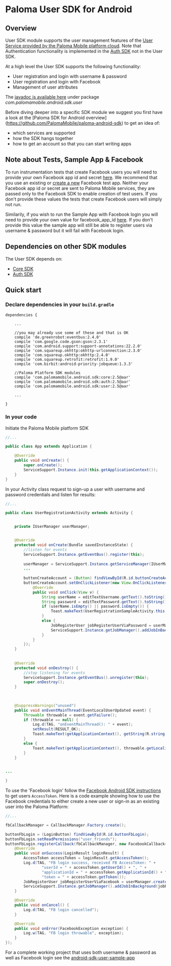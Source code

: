 # Paloma User SDK for Android

## Overview
User SDK module supports the user management features of the [User Service provided by the Paloma Mobile platform cloud](http://54.251.112.144/docs/user-service/index.html#_service_description). 
Note that Authentication functionality is implemented in the [Auth SDK](../palomamobile-android-sdk-auth)
not in the User SDK.

At a high level the User SDK supports the following functionality:

* User registration and login with username & password
* User registration and login with Facebook
* Management of user attributes

The [javadoc is available here](http://palomamobile.github.io/paloma-android-sdk/docs/index.html) under package _com.palomamobile.android.sdk.user_

Before diving deeper into a specific SDK module we suggest you first have a look at the [Paloma SDK for Android overview]
 (https://github.com/PalomaMobile/paloma-android-sdk) to get an idea of:

* which services are supported
* how the SDK hangs together
* how to get an account so that you can start writing apps

## Note about Tests, Sample App & Facebook
To run instrumentation tests that create Facebook users you will need to provide your own Facebook app id and secret [here](./android-sdk-user-library/src/androidTest/res/values/strings.xml).
We recommend that you use an existing or [create a new](https://developers.facebook.com/quickstarts/?platform=android) Facebook test app.
Neither your Facebook app id or secret are sent to Paloma Mobile services, they are passed only to the Facebook SDK to enable
creation of test users. If you don't provide these values the tests that create Facebook users will simply not run.

Similarily, if you wish to run the Sample App with Facebook login you will need to provide your own value 
for facebook_app_id [here](./android-sdk-user-sample-app/src/main/res/values/strings.xml). If you don't provide this 
value the sample app will still be able to register users via username & password but it will fail with Facebook login.  

## Dependencies on other SDK modules
The User SDK depends on:

* [Core SDK](../palomamobile-android-sdk-core)
* [Auth SDK](../palomamobile-android-sdk-auth)


## Quick start

### Declare dependencies in your `build.gradle`

    dependencies {
    
        ...

        //you may already use some of these and that is OK
        compile 'de.greenrobot:eventbus:2.4.0'
        compile 'com.google.code.gson:gson:2.3.1'
        compile 'com.android.support:support-annotations:22.2.0'
        compile 'com.squareup.okhttp:okhttp-urlconnection:2.3.0'
        compile 'com.squareup.okhttp:okhttp:2.4.0'
        compile 'com.squareup.retrofit:retrofit:1.9.0'
        compile 'com.birbit:android-priority-jobqueue:1.3.3'
    
        //Paloma Platform SDK modules
        compile 'com.palomamobile.android.sdk:core:2.5@aar'
        compile 'com.palomamobile.android.sdk:auth:2.5@aar'
        compile 'com.palomamobile.android.sdk:user:2.5@aar'
        
        ...
        
    }


### In your code

Initiate the Paloma Mobile platform SDK

``` java
//...

public class App extends Application {

    @Override
    public void onCreate() {
        super.onCreate();
        ServiceSupport.Instance.init(this.getApplicationContext());
    }
}

```

In your Activity class request to sign-up a user with username and password credentials and listen for results:

``` java
//...

public class UserRegistrationActivity extends Activity {


    private IUserManager userManager;


    @Override
    protected void onCreate(Bundle savedInstanceState) {
        //listen for events
        ServiceSupport.Instance.getEventBus().register(this);
        
        userManager = ServiceSupport.Instance.getServiceManager(IUserManager.class);
        ...
        
        buttonCreateAccount = (Button) findViewById(R.id.buttonCreateAccount);
        buttonCreateAccount.setOnClickListener(new View.OnClickListener() {
            @Override
            public void onClick(View v) {
                String userName = editTextUsername.getText().toString().trim();
                String password = editTextPassword.getText().toString().trim();
                if (userName.isEmpty() || password.isEmpty()) {
                    Toast.makeText(UserRegistrationSampleActivity.this, R.string.provide_credentials, Toast.LENGTH_LONG).show();
                }
                else {
                    JobRegisterUser jobRegisterUserViaPassword = userManager.createJobRegisterUserViaPassword(userName, password);
                    ServiceSupport.Instance.getJobManager().addJobInBackground(jobRegisterUserViaPassword);
                }
            }
        });
    }
    
    
    @Override
    protected void onDestroy() {
        //stop listening for events
        ServiceSupport.Instance.getEventBus().unregister(this);
        super.onDestroy();
    }
    

    
    @SuppressWarnings("unused")
    public void onEventMainThread(EventLocalUserUpdated event) {
        Throwable throwable = event.getFailure();
        if (throwable == null) {
            Log.d(TAG, "onEventMainThread(): " + event);
            setResult(RESULT_OK);
            Toast.makeText(getApplicationContext(), getString(R.string.login_success_as, event.getSuccess().getUsername()), Toast.LENGTH_LONG).show();
        }
        else {
            Toast.makeText(getApplicationContext(), throwable.getLocalizedMessage(), Toast.LENGTH_SHORT).show();
        }
    }

    
...

}
```

To use the 'Facebook login' follow the [Facebook Android SDK instructions](https://developers.facebook.com/docs/facebook-login/android) 
to get users `AccessToken`. Here is a code example showing how to use the Facebook credentials to either create a new 
user or sign-in as an existing user into the Paloma Platform:
 
``` java
//...

fbCallbackManager = CallbackManager.Factory.create();

buttonFbLogin = (LoginButton) findViewById(R.id.buttonFbLogin);
buttonFbLogin.setReadPermissions("user_friends");
buttonFbLogin.registerCallback(fbCallbackManager, new FacebookCallback<LoginResult>() {
    @Override
    public void onSuccess(LoginResult loginResult) {
        AccessToken accessToken = loginResult.getAccessToken();
        Log.d(TAG, "FB login success, received FB AccessToken: " +
                "userId = " + accessToken.getUserId() + ", " +
                "applicationId = " + accessToken.getApplicationId() + ", " +
                "token = " + accessToken.getToken());
        JobRegisterUser jobRegisterUserViaFacebook = userManager.createJobRegisterUserViaFacebook(accessToken.getUserId(), accessToken.getToken());
        ServiceSupport.Instance.getJobManager().addJobInBackground(jobRegisterUserViaFacebook);
    }

    @Override
    public void onCancel() {
        Log.d(TAG, "FB login cancelled");
    }

    @Override
    public void onError(FacebookException exception) {
        Log.w(TAG, "FB login throwable", exception);
    }
});
```     

For a complete working project that uses both username & password as well as Facebook login see the [android-sdk-user-sample-app](../palomamobile-android-sdk-user/android-sdk-user-sample-app)
